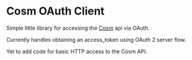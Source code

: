 # Cosm OAuth Client

Simple little library for accessing the [Cosm](https://cosm.com) api via OAuth.

Currently handles obtaining an access_token using OAuth 2 server flow.

Yet to add code for basic HTTP access to the Cosm API.
